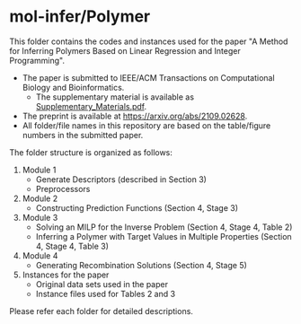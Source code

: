 # mol-infer/Polymer

This folder contains the codes and instances used for the paper "A Method for Inferring Polymers Based on Linear Regression and Integer Programming".

- The paper is submitted to IEEE/ACM Transactions on Computational Biology and Bioinformatics.
   - The supplementary material is available as [Supplementary_Materials.pdf](./Supplementary_Materials.pdf). 
- The preprint is available at https://arxiv.org/abs/2109.02628.
- All folder/file names in this repository are based on the table/figure numbers in the submitted paper.


The folder structure is organized as follows:
1. Module 1
   - Generate Descriptors (described in Section 3)
   - Preprocessors
1. Module 2
   - Constructing Prediction Functions (Section 4, Stage 3)
1. Module 3
   - Solving an MILP for the Inverse Problem (Section 4, Stage 4, Table 2)
   - Inferring a Polymer with Target Values in Multiple Properties (Section 4, Stage 4, Table 3)
1. Module 4
   - Generating Recombination Solutions (Section 4, Stage 5)
1. Instances for the paper
   - Original data sets used in the paper
   - Instance files used for Tables 2 and 3
  
Please refer each folder for detailed descriptions.

